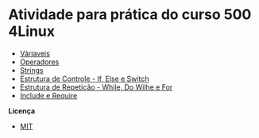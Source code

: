 # Atividade para prática do curso 500 4Linux

- [Váriaveis]()
- [Operadores]()
- [Strings]()
- [Estrutura de Controle - If, Else e Switch]()
- [Estrutura de Repetição - While, Do Wilhe e For]()
- [Include e Require]()

__Licença__
- [MIT](https://github.com/lucasmarques4linux/ex-500/blob/master/LICENSE)